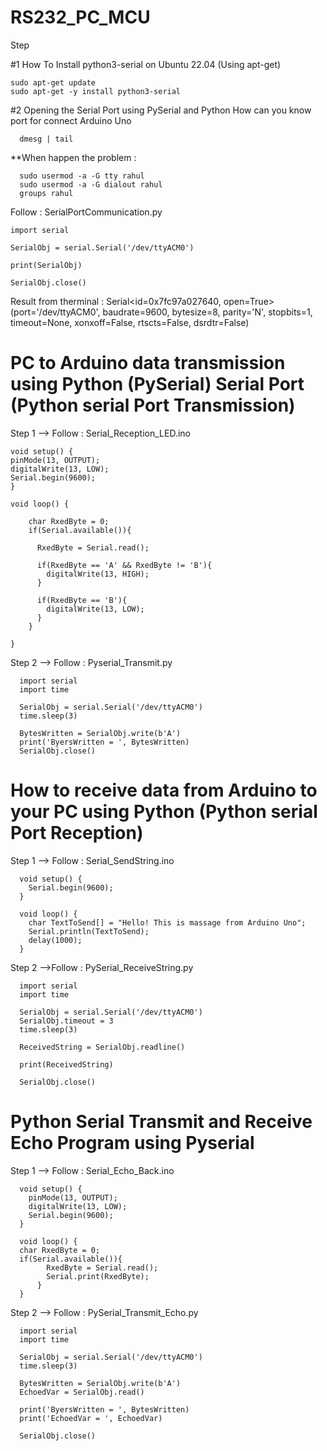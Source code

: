 # RS232_PC_MCU

Step

#1 How To Install python3-serial on Ubuntu 22.04 (Using apt-get)

```
sudo apt-get update
sudo apt-get -y install python3-serial
```

#2 Opening the Serial Port using PySerial and Python
How can you know port for connect Arduino Uno

```
  dmesg | tail
```

\*\*When happen the problem :

```
  sudo usermod -a -G tty rahul
  sudo usermod -a -G dialout rahul
  groups rahul
```

Follow : SerialPortCommunication.py

```
import serial

SerialObj = serial.Serial('/dev/ttyACM0')

print(SerialObj)

SerialObj.close()
```

Result from therminal : Serial<id=0x7fc97a027640, open=True>(port='/dev/ttyACM0', baudrate=9600, bytesize=8, parity='N', stopbits=1, timeout=None, xonxoff=False, rtscts=False, dsrdtr=False)

# PC to Arduino data transmission using Python (PySerial) Serial Port (Python serial Port Transmission)

Step 1 --> Follow : Serial_Reception_LED.ino

```
void setup() {
pinMode(13, OUTPUT);
digitalWrite(13, LOW);
Serial.begin(9600);
}

void loop() {

    char RxedByte = 0;
    if(Serial.available()){

      RxedByte = Serial.read();

      if(RxedByte == 'A' && RxedByte != 'B'){
        digitalWrite(13, HIGH);
      }

      if(RxedByte == 'B'){
        digitalWrite(13, LOW);
      }
    }

}
```

Step 2 --> Follow : Pyserial_Transmit.py

```
  import serial
  import time

  SerialObj = serial.Serial('/dev/ttyACM0')
  time.sleep(3)

  BytesWritten = SerialObj.write(b'A')
  print('ByersWritten = ', BytesWritten)
  SerialObj.close()
```

# How to receive data from Arduino to your PC using Python (Python serial Port Reception)

Step 1 --> Follow : Serial_SendString.ino

```
  void setup() {
    Serial.begin(9600);
  }

  void loop() {
    char TextToSend[] = "Hello! This is massage from Arduino Uno";
    Serial.println(TextToSend);
    delay(1000);
  }
```

Step 2 -->Follow : PySerial_ReceiveString.py

```
  import serial
  import time

  SerialObj = serial.Serial('/dev/ttyACM0')
  SerialObj.timeout = 3
  time.sleep(3)

  ReceivedString = SerialObj.readline()

  print(ReceivedString)

  SerialObj.close()
```

# Python Serial Transmit and Receive Echo Program using Pyserial

Step 1 --> Follow : Serial_Echo_Back.ino

```
  void setup() {
    pinMode(13, OUTPUT);
    digitalWrite(13, LOW);
    Serial.begin(9600);
  }

  void loop() {
  char RxedByte = 0;
  if(Serial.available()){
        RxedByte = Serial.read();
        Serial.print(RxedByte);
      }
  }
```

Step 2 --> Follow : PySerial_Transmit_Echo.py

```
  import serial
  import time

  SerialObj = serial.Serial('/dev/ttyACM0')
  time.sleep(3)

  BytesWritten = SerialObj.write(b'A')
  EchoedVar = SerialObj.read()

  print('ByersWritten = ', BytesWritten)
  print('EchoedVar = ', EchoedVar)

  SerialObj.close()
```
